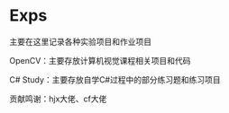 # Exps
主要在这里记录各种实验项目和作业项目

OpenCV：主要存放计算机视觉课程相关项目和代码

C# Study：主要存放自学C#过程中的部分练习题和练习项目

贡献鸣谢：hjx大佬、cf大佬

